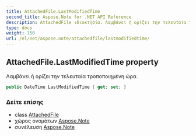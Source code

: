```yaml
---
title: AttachedFile.LastModifiedTime
second_title: Aspose.Note for .NET API Reference
description: AttachedFile ιδιοκτησία. Λαμβάνει ή ορίζει την τελευταία τροποποιημένη ώρα.
type: docs
weight: 150
url: /el/net/aspose.note/attachedfile/lastmodifiedtime/
---
```

## AttachedFile.LastModifiedTime property

Λαμβάνει ή ορίζει την τελευταία τροποποιημένη ώρα.

```csharp
public DateTime LastModifiedTime { get; set; }
```

### Δείτε επίσης

* class [AttachedFile](../)
* χώρος ονομάτων [Aspose.Note](../../attachedfile/)
* συνέλευση [Aspose.Note](../../../)


